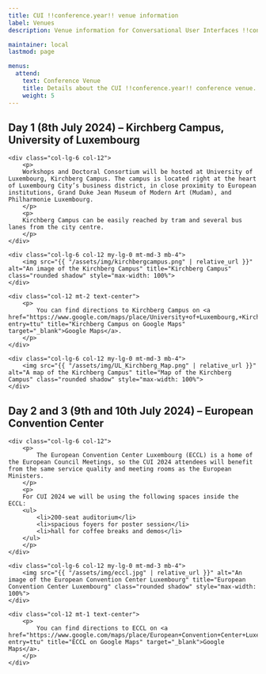 ```yaml
---
title: CUI !!conference.year!! venue information
label: Venues
description: Venue information for Conversational User Interfaces !!conference.year!! conference.

maintainer: local
lastmod: page

menus:
  attend:
    text: Conference Venue
    title: Details about the CUI !!conference.year!! conference venue.
    weight: 5
---
```


## Day 1 (8th July 2024) – Kirchberg Campus, University of Luxembourg

<div class="row">

    <div class="col-lg-6 col-12">
        <p>
        Workshops and Doctoral Consortium will be hosted at University of Luxembourg, Kirchberg Campus. The campus is located right at the heart of Luxembourg City’s business district, in close proximity to European institutions, Grand Duke Jean Museum of Modern Art (Mudam), and Philharmonie Luxembourg.
        </p>
        <p>
        Kirchberg Campus can be easily reached by tram and several bus lanes from the city centre. 
        </p>
    </div>

    <div class="col-lg-6 col-12 my-lg-0 mt-md-3 mb-4">
        <img src="{{ "/assets/img/kirchbergcampus.png" | relative_url }}" alt="An image of the Kirchberg Campus" title="Kirchberg Campus" class="rounded shadow" style="max-width: 100%">
    </div>
    
    <div class="col-12 mt-2 text-center">
        <p> 
        	You can find directions to Kirchberg Campus on <a href="https://www.google.com/maps/place/University+of+Luxembourg,+Kirchberg+Campus/@49.6259913,6.1578717,17.08z/data=!4m6!3m5!1s0x47954f43c097afcb:0x8a49572dde7a9600!8m2!3d49.626478!4d6.1587877!16s%2Fg%2F1tjrnxq0?entry=ttu" title="Kirchberg Campus on Google Maps" target="_blank">Google Maps</a>.
        </p>
    </div>

</div>

<div class="row">

    <div class="col-lg-6 col-12 my-lg-0 mt-md-3 mb-4">
        <img src="{{ "/assets/img/UL_Kirchberg_Map.png" | relative_url }}" alt="A map of the Kirchberg Campus" title="Map of the Kirchberg Campus" class="rounded shadow" style="max-width: 100%">
    </div>
    
 </div>

## Day 2 and 3 (9th and 10th July 2024) – European Convention Center

<div class="row">

    <div class="col-lg-6 col-12">
        <p>
            The European Convention Center Luxembourg (ECCL) is a home of the European Council Meetings, so the CUI 2024 attendees will benefit from the same service quality and meeting rooms as the European Ministers.
        </p>
        <p>
        For CUI 2024 we will be using the following spaces inside the ECCL:
        <ul>
            <li>200-seat auditorium</li>
            <li>spacious foyers for poster session</li>
            <li>hall for coffee breaks and demos</li>
        </ul>
        </p>
    </div>

    <div class="col-lg-6 col-12 my-lg-0 mt-md-3 mb-4">
        <img src="{{ "/assets/img/eccl.jpg" | relative_url }}" alt="An image of the European Convention Center Luxembourg" title="European Convention Center Luxembourg" class="rounded shadow" style="max-width: 100%">
    </div>
    
    <div class="col-12 mt-1 text-center">
        <p>
        	You can find directions to ECCL on <a href="https://www.google.com/maps/place/European+Convention+Center+Luxembourg/@49.6193722,6.1431419,17.88z/data=!4m6!3m5!1s0x47954f37301b3af1:0xb68122aac42b28b7!8m2!3d49.6193225!4d6.144781!16s%2Fg%2F11b7rxlwx6?entry=ttu" title="ECCL on Google Maps" target="_blank">Google Maps</a>.
        </p>
    </div>

</div>